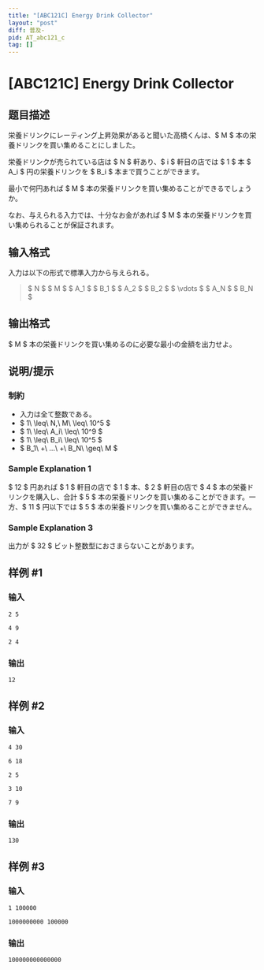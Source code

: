 ```yaml
---
title: "[ABC121C] Energy Drink Collector"
layout: "post"
diff: 普及-
pid: AT_abc121_c
tag: []
---
```


# [ABC121C] Energy Drink Collector

## 题目描述

[problemUrl]: https://atcoder.jp/contests/abc121/tasks/abc121_c

栄養ドリンクにレーティング上昇効果があると聞いた高橋くんは、$ M $ 本の栄養ドリンクを買い集めることにしました。

栄養ドリンクが売られている店は $ N $ 軒あり、$ i $ 軒目の店では $ 1 $ 本 $ A_i $ 円の栄養ドリンクを $ B_i $ 本まで買うことができます。

最小で何円あれば $ M $ 本の栄養ドリンクを買い集めることができるでしょうか。

なお、与えられる入力では、十分なお金があれば $ M $ 本の栄養ドリンクを買い集められることが保証されます。

## 输入格式

入力は以下の形式で標準入力から与えられる。

> $ N $ $ M $ $ A_1 $ $ B_1 $ $ A_2 $ $ B_2 $ $ \vdots $ $ A_N $ $ B_N $

## 输出格式

$ M $ 本の栄養ドリンクを買い集めるのに必要な最小の金額を出力せよ。

## 说明/提示

### 制約

- 入力は全て整数である。
- $ 1\ \leq\ N,\ M\ \leq\ 10^5 $
- $ 1\ \leq\ A_i\ \leq\ 10^9 $
- $ 1\ \leq\ B_i\ \leq\ 10^5 $
- $ B_1\ +\ ...\ +\ B_N\ \geq\ M $

### Sample Explanation 1

$ 12 $ 円あれば $ 1 $ 軒目の店で $ 1 $ 本、$ 2 $ 軒目の店で $ 4 $ 本の栄養ドリンクを購入し、合計 $ 5 $ 本の栄養ドリンクを買い集めることができます。一方、$ 11 $ 円以下では $ 5 $ 本の栄養ドリンクを買い集めることができません。

### Sample Explanation 3

出力が $ 32 $ ビット整数型におさまらないことがあります。

## 样例 #1

### 输入

```
2 5
4 9
2 4
```

### 输出

```
12
```

## 样例 #2

### 输入

```
4 30
6 18
2 5
3 10
7 9
```

### 输出

```
130
```

## 样例 #3

### 输入

```
1 100000
1000000000 100000
```

### 输出

```
100000000000000
```

